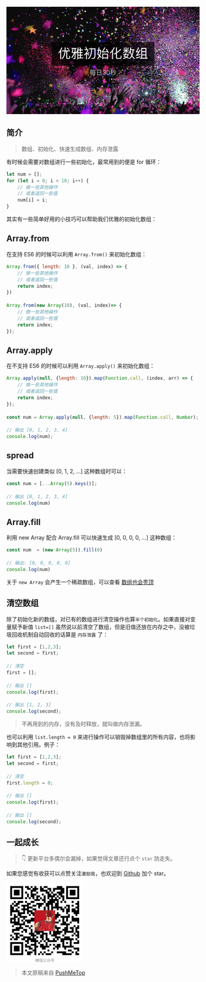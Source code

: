 <!-- 优雅初始化数组 -->

![封面](https://raw.githubusercontent.com/pushmetop/resource/master/30-seconds-for-everyday/init-array/poster.png)

## 简介

> 数组、初始化、快速生成数组、内存泄露

有时候会需要对数组进行一些初始化，最常用到的便是 for 循环：

```javascript
let num = [];
for (let i = 0; i < 10; i++) {
    // 做一些其他操作
    // 或者返回一些值
    num[i] = i;
}
```

其实有一些简单好用的小技巧可以帮助我们优雅的初始化数组：

## Array.from

在支持 ES6 的时候可以利用 `Array.from()` 来初始化数组：

```javascript
Array.from({ length: 10 }, (val, index) => {
    // 做一些其他操作
    // 或者返回一些值
    return index;
})

Array.from(new Array(10), (val, index)=> {
    // 做一些其他操作
    // 或者返回一些值
    return index;
});
```

## Array.apply

在不支持 ES6 的时候可以利用 `Array.apply()` 来初始化数组：

```javascript
Array.apply(null, {length: 10}).map(Function.call, (index, arr) => {
    // 做一些其他操作
    // 或者返回一些值
    return index;
});

const num = Array.apply(null, {length: 5}).map(Function.call, Number);

// 输出 [0, 1, 2, 3, 4]
console.log(num);
```

## spread

当需要快速创建类似 [0, 1, 2, ...] 这种数组时可以：

```javascript
const num = [...Array(5).keys()];

// 输出 [0, 1, 2, 3, 4]
console.log(num)
```

## Array.fill

利用 new Array 配合 Array.fill 可以快速生成 [0, 0, 0, 0, ...] 这种数组：

```javascript
const num  = (new Array(5)).fill(0)

// 输出: [0, 0, 0, 0, 0]
console.log(num)
```

关于 `new Array` 会产生一个稀疏数组，可以查看 [数组也会秃顶](https://github.com/pushmetop/30-seconds-for-everyday/blob/master/posts/sparse-array.md)

## 清空数组

除了初始化新的数组，对已有的数组进行清空操作也算`半个初始化`。如果直接对变量赋予新值 `list=[]` 虽然说以前清空了数组，但是旧值还放在内存之中，没被垃圾回收机制自动回收的话算是 `内存泄露` 了：

```javascript
let first = [1,2,3];
let second = first;

// 清空
first = [];

// 输出 []
console.log(first);

// 输出 [1, 2, 3]
console.log(second);
```

> 不再用到的内存，没有及时释放，就叫做内存泄漏。

也可以利用 `list.length = 0` 来进行操作可以销毁掉数组里的所有内容，也将影响到其他引用。例子：
```javascript
let first = [1,2,3];
let second = first;

// 清空
first.length = 0;

// 输出 []
console.log(first);

// 输出 []
console.log(second);
```

## 一起成长

> 👇 更新平台多偶尔会漏掉，如果觉得文章还行点个 `star` 防走失。

如果您感觉有收获可以点赞关注`激励我`，也欢迎到 [Github](https://github.com/pushmetop/30-seconds-for-everyday) 加个 star。

![微信公众号](https://raw.githubusercontent.com/pushmetop/resource/master/donate/pushmetop.png)

> 本文原稿来自 [PushMeTop](https://github.com/pushmetop)